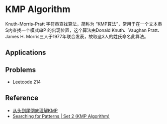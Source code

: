 # KMP Algorithm

Knuth-Morris-Pratt 字符串查找算法，简称为 “KMP算法”，常用于在一个文本串S内查找一个模式串P 的出现位置，这个算法由Donald Knuth、Vaughan Pratt、James H. Morris三人于1977年联合发表，故取这3人的姓氏命名此算法。

## Applications

## Problems

- Leetcode 214

## Reference

- [从头到尾彻底理解KMP](https://blog.csdn.net/v_july_v/article/details/7041827)
- [Searching for Patterns | Set 2 (KMP Algorithm)](https://www.geeksforgeeks.org/searching-for-patterns-set-2-kmp-algorithm/)